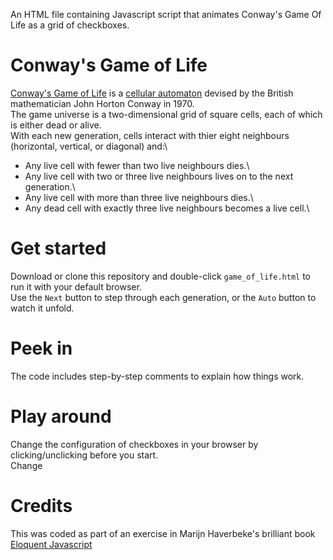 An HTML file containing Javascript script that animates Conway's Game Of Life as a grid of checkboxes.

# Conway's Game of Life

[Conway's Game of Life](https://en.wikipedia.org/wiki/Conway's_Game_of_Life) is a [cellular automaton](https://plato.stanford.edu/entries/cellular-automata/#:~:text=Cellular%20automata%20(henceforth%3A%20CA),a%20variety%20of%20scientific%20fields.) devised by the British mathematician John Horton Conway in 1970.\
The game universe is a two-dimensional grid of square cells, each of which is either dead or alive.\
With each new generation, cells interact with thier eight neighbours (horizontal, vertical, or diagonal) and:\
* Any live cell with fewer than two live neighbours dies.\
* Any live cell with two or three live neighbours lives on to the next generation.\
* Any live cell with more than three live neighbours dies.\
* Any dead cell with exactly three live neighbours becomes a live cell.\


# Get started 
Download or clone this repository and double-click ```game_of_life.html``` to run it with your default browser.\
Use the ```Next``` button to step through each generation, or the ```Auto``` button to watch it unfold. 

# Peek in
The code includes step-by-step comments to explain how things work.

# Play around
Change the configuration of checkboxes in your browser by clicking/unclicking before you start.\
Change 

# Credits
This was coded as part of an exercise in Marijn Haverbeke's brilliant book [Eloquent Javascript](https://eloquentjavascript.net/)

